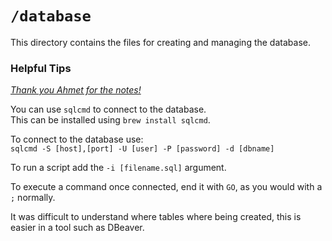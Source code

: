 # `/database`

This directory contains the files for creating and managing the database.

### Helpful Tips

*[Thank you Ahmet for the notes!](https://plain-stick-ac9.notion.site/SQL-Server-Basics-43ebfae960de4f89a1aa244dcecb0702)*  

You can use `sqlcmd` to connect to the database.  
This can be installed using `brew install sqlcmd`.  

To connect to the database use:  
`sqlcmd -S [host],[port] -U [user] -P [password] -d [dbname]`

To run a script add the `-i [filename.sql]` argument.

To execute a command once connected, end it with `GO`, as you would with a `;` normally.

It was difficult to understand where tables where being created, this is easier in a tool such as DBeaver.

